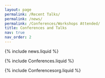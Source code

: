 ```yaml
---
layout: page
permalink: /Recent Talks/
permalink: /news/
permalink: /Conferences/Workshops Attended/
title: Conferences and Talks
nav: true
nav_order: 2
---
```


<!-- Recent Talks -->
{% include news.liquid %}


<!-- Conferences/Workshops Attended -->
{% include Conferences.liquid %}

<!-- Conferences and Seminars Organised -->
{% include Conferencesorg.liquid %}


